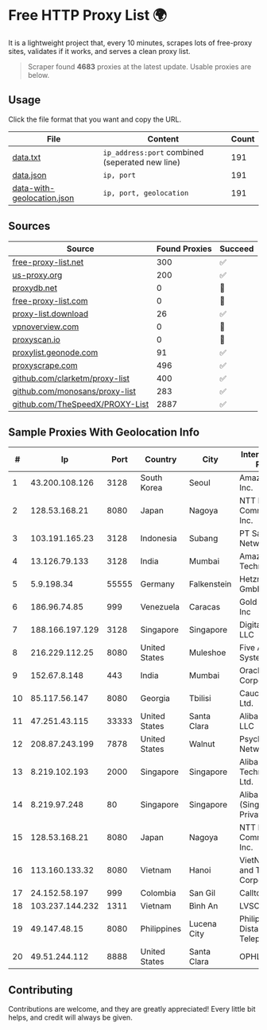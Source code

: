 
# Free HTTP Proxy List 🌍

It is a lightweight project that, every 10 minutes, scrapes lots of free-proxy sites, validates if it works, and serves a clean proxy list.


> Scraper found **4683** proxies at the latest update. Usable proxies are below.

## Usage

Click the file format that you want and copy the URL.


|File|Content|Count|
|----|-------|-----|
|[data.txt](https://raw.githubusercontent.com/themiralay/Proxy-List-World/master/data.txt)|`ip_address:port` combined (seperated new line)|191|
|[data.json](https://raw.githubusercontent.com/themiralay/Proxy-List-World/master/data.json)|`ip, port`|191|
|[data-with-geolocation.json](https://raw.githubusercontent.com/themiralay/Proxy-List-World/master/data-with-geolocation.json)|`ip, port, geolocation`|191|

## Sources

|Source|Found Proxies|Succeed|
|------|-------------|-------|
|[free-proxy-list.net](https://free-proxy-list.net)|300|✅|
|[us-proxy.org](https://www.us-proxy.org)|200|✅|
|[proxydb.net](http://proxydb.net)|0|🚫|
|[free-proxy-list.com](https://free-proxy-list.com/?page=&port=&type%5B%5D=http&type%5B%5D=https&up_time=0&search=Search)|0|🚫|
|[proxy-list.download](https://www.proxy-list.download/HTTP)|26|✅|
|[vpnoverview.com](https://vpnoverview.com/privacy/anonymous-browsing/free-proxy-servers)|0|🚫|
|[proxyscan.io](https://www.proxyscan.io)|0|🚫|
|[proxylist.geonode.com](https://proxylist.geonode.com/api/proxy-list?limit=300&page=1&sort_by=lastChecked&sort_type=desc&protocols=http,https)|91|✅|
|[proxyscrape.com](https://api.proxyscrape.com/v2/?request=displayproxies&protocol=http&timeout=10000&country=all&ssl=all&anonymity=all)|496|✅|
|[github.com/clarketm/proxy-list](https://raw.githubusercontent.com/clarketm/proxy-list/master/proxy-list-raw.txt)|400|✅|
|[github.com/monosans/proxy-list](https://raw.githubusercontent.com/monosans/proxy-list/main/proxies/http.txt)|283|✅|
|[github.com/TheSpeedX/PROXY-List](https://raw.githubusercontent.com/TheSpeedX/PROXY-List/master/http.txt)|2887|✅|


## Sample Proxies With Geolocation Info

|#|Ip|Port|Country|City|Internet Service Provider|
|-|--|----|-------|----|-------------------------|
|1|43.200.108.126|3128|South Korea|Seoul|Amazon.com, Inc.|
|2|128.53.168.21|8080|Japan|Nagoya|NTT PC Communications, Inc.|
|3|103.191.165.23|3128|Indonesia|Subang|PT Sakti Wijaya Network|
|4|13.126.79.133|3128|India|Mumbai|Amazon Technologies Inc|
|5|5.9.198.34|55555|Germany|Falkenstein|Hetzner Online GmbH|
|6|186.96.74.85|999|Venezuela|Caracas|Gold Data USA Inc|
|7|188.166.197.129|3128|Singapore|Singapore|DigitalOcean, LLC|
|8|216.229.112.25|8080|United States|Muleshoe|Five Area Systems, LLC|
|9|152.67.8.148|443|India|Mumbai|Oracle Corporation|
|10|85.117.56.147|8080|Georgia|Tbilisi|Caucasus Online Ltd.|
|11|47.251.43.115|33333|United States|Santa Clara|Alibaba Cloud LLC|
|12|208.87.243.199|7878|United States|Walnut|Psychz Networks|
|13|8.219.102.193|2000|Singapore|Singapore|Alibaba (US) Technology Co., Ltd.|
|14|8.219.97.248|80|Singapore|Singapore|Alibaba Cloud (Singapore) Private Limited|
|15|128.53.168.21|8080|Japan|Nagoya|NTT PC Communications, Inc.|
|16|113.160.133.32|8080|Vietnam|Hanoi|VietNam Post and Telecom Corporation|
|17|24.152.58.197|999|Colombia|San Gil|Calltopbx S.A.S.|
|18|103.237.144.232|1311|Vietnam|Bình An|LVSOFT|
|19|49.147.48.15|8080|Philippines|Lucena City|Philippine Long Distance Telephone Co.|
|20|49.51.244.112|8888|United States|Santa Clara|OPHL|



## Contributing

Contributions are welcome, and they are greatly appreciated! Every
little bit helps, and credit will always be given.

